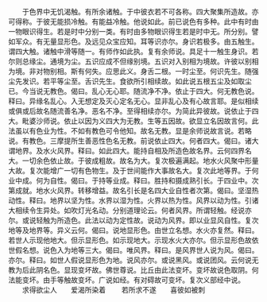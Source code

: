 <!-- { "loadSidebar": true } -->
　　于色界中无饥渴触。有所余诸触。于中彼衣若不可各称。四大聚集所造故。亦可得称。于彼无能损冷触。有能益冷触。他说如此。前已说色有多种。此中有时由一物眼识得生。若是时中分别一类。有时由多物眼识得生若是时中无。所分别。譬如军众。有无量显形色。及远见众宝应知。耳等识亦尔。身识若极多。由五触生。谓四大触。诸触中滑等随一。有师作如此执。复有余师说。具足十一触生身识。若尔则总缘尘。通境为尘。五识应成不但缘别境。五识对入别相为境故。许彼以别相为境。非对物别相。斯有何失。应思此义。身舌二根。一时尘至。何识先生。随强尘先发识。若平等尘至。舌识先生。食欲所引相续故。如此说五根五尘及如取尘已。今当说无教色。偈曰。乱心无心耶。随流净不净。依止于四大。何无教色说。释曰。异缘名乱心。入无想定及灭心定名无心。显非乱心及有心故言耶。是似相续或俱或后故名随流善名净。恶名不净。至得相续亦尔。为简此异彼故。说依止于四大。毗婆沙师说。依止以因为义四大为无教。生等五因故。欲显立名因故言何。此法虽以有色业为性。不如有教色可令他知。故名无教。显是余师说故言说。若略说。有教色。三摩提所生善恶性色名无教。前说依止四大。何者四大。偈曰。诸大谓地界。及水火风界。释曰。如此四大。能持自相及所造色故名界。云何四界名大。一切余色依止故。于彼成粗故。故名为大。复次极遍满起。地水火风聚中形量大故。复次能增广一切有色物生。及于世间能作大事故名大。复次此地等界。于何业中成。何为自性。偈曰。于持等业成。释曰。胜持和摄成熟引长。于四业中。次第成就。地水火风界。转移增益。故名引长是名四大业自性者次第。偈曰。坚湿热动性。释曰。地界以坚为性。水界以湿为性。火界以热为性。风界以动为性。引诸大相续令生异处。如吹灯光名动。分别道理论云。何者风界。所谓轻触。经说亦尔。或说轻触为所造色。此法以动为定性故。说动为风界。即以业显风自性。复次地等及地界等。异义云何。偈曰。说地显形色。由世立名想。水火亦复然。释曰。若世人示现他地大。但示显形色。如示现地大。示现水火大亦尔。但示显形色故依世假名想。说色入为地等三大。偈曰。唯风界。释曰。是风界世人说为风。偈曰。亦尔。释曰。如世人假说显形色为地。说风亦尔。或说黑风。或说团风。云何说无教为后此阴名色。显现变坏故。佛世尊说。比丘由此法变坏。变坏故说色取阴。何法能变坏。由手等触故变坏。广说如经。有对碍故可变坏。复次义部经中说。
　　求得欲尘人　　爱渴所染着
　　若所求不遂　　喜彼如被刺
